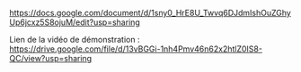 https://docs.google.com/document/d/1sny0_HrE8U_Twvq6DJdmIshOuZGhyUp6jcxz5S8ojuM/edit?usp=sharing

Lien de la vidéo de démonstration : https://drive.google.com/file/d/13vBGGi-1nh4Pmv46n62x2htlZ0IS8-QC/view?usp=sharing
